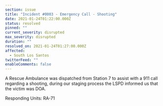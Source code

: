 ```yaml
---
section: issue
title: "Incident #0003 - Emergency Call - Shooting"
date: 2021-01-24T01:22:00.000Z
status: resolved
pinned: ""
current_severity: disrupted
max_severity: disrupted
duration: ""
resolved_on: 2021-01-24T01:27:00.000Z
affected:
  - South Los Santos
twitterFeed: ""
enableComments: false
---
```

A Rescue Ambulance was dispatched from Station 7 to assist with a 911 call regarding a shooting, during our staging process the LSPD informed us that the victim was DOA.

Responding Units: RA-71